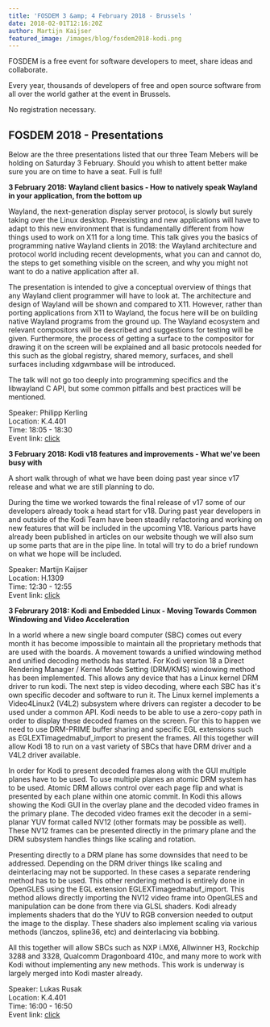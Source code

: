 ```yaml
---
title: 'FOSDEM 3 &amp; 4 February 2018 - Brussels '
date: 2018-02-01T12:16:20Z
author: Martijn Kaijser
featured_image: /images/blog/fosdem2018-kodi.png
---
```

FOSDEM is a free event for software developers to meet, share ideas and collaborate.

 Every year, thousands of developers of free and open source software from all over the world gather at the event in Brussels.

 No registration necessary.

  FOSDEM 2018 - Presentations
---------------------------

 Below are the three presentations listed that our three Team Mebers will be holding on Saturday 3 February. Should you whish to attent better make sure you are on time to have a seat. Full is full!

  

 **3 February 2018: Wayland client basics - How to natively speak Wayland in your application, from the bottom up**

 Wayland, the next-generation display server protocol, is slowly but surely taking over the Linux desktop. Preexisting and new applications will have to adapt to this new environment that is fundamentally different from how things used to work on X11 for a long time. This talk gives you the basics of programming native Wayland clients in 2018: the Wayland architecture and protocol world including recent developments, what you can and cannot do, the steps to get something visible on the screen, and why you might not want to do a native application after all.

 The presentation is intended to give a conceptual overview of things that any Wayland client programmer will have to look at. The architecture and design of Wayland will be shown and compared to X11. However, rather than porting applications from X11 to Wayland, the focus here will be on building native Wayland programs from the ground up. The Wayland ecosystem and relevant compositors will be described and suggestions for testing will be given. Furthermore, the process of getting a surface to the compositor for drawing it on the screen will be explained and all basic protocols needed for this such as the global registry, shared memory, surfaces, and shell surfaces including xdgwmbase will be introduced.

 The talk will not go too deeply into programming specifics and the libwayland C API, but some common pitfalls and best practices will be mentioned.

 Speaker: Philipp Kerling  
Location: K.4.401  
Time: 18:05 - 18:30  
Event link: [click](https://archive.fosdem.org/2018/schedule/event/wayland_client/)

  

  **3 February 2018: Kodi v18 features and improvements - What we've been busy with**

 A short walk through of what we have been doing past year since v17 release and what we are still planning to do.

 During the time we worked towards the final release of v17 some of our developers already took a head start for v18. During past year developers in and outside of the Kodi Team have been steadily refactoring and working on new features that will be included in the upcoming V18. Various parts have already been published in articles on our website though we will also sum up some parts that are in the pipe line. In total will try to do a brief rundown on what we hope will be included.

 Speaker: Martijn Kaijser  
Location: H.1309  
Time: 12:30 - 12:55  
Event link: [click](https://archive.fosdem.org/2018/schedule/event/om_kodi/)

  

  **3 Februrary 2018: Kodi and Embedded Linux - Moving Towards Common Windowing and Video Acceleration**

 In a world where a new single board computer (SBC) comes out every month it has become impossible to maintain all the proprietary methods that are used with the boards. A movement towards a unified windowing method and unified decoding methods has started. For Kodi version 18 a Direct Rendering Manager / Kernel Mode Setting (DRM/KMS) windowing method has been implemented. This allows any device that has a Linux kernel DRM driver to run kodi. The next step is video decoding, where each SBC has it's own specific decoder and software to run it. The Linux kernel implements a Video4Linux2 (V4L2) subsystem where drivers can register a decoder to be used under a common API. Kodi needs to be able to use a zero-copy path in order to display these decoded frames on the screen. For this to happen we need to use DRM-PRIME buffer sharing and specific EGL extensions such as EGLEXTimagedmabuf\_import to present the frames. All this together will allow Kodi 18 to run on a vast variety of SBCs that have DRM driver and a V4L2 driver available.

 In order for Kodi to present decoded frames along with the GUI multiple planes have to be used. To use multiple planes an atomic DRM system has to be used. Atomic DRM allows control over each page flip and what is presented by each plane within one atomic commit. In Kodi this allows showing the Kodi GUI in the overlay plane and the decoded video frames in the primary plane. The decoded video frames exit the decoder in a semi-planar YUV format called NV12 (other formats may be possible as well). These NV12 frames can be presented directly in the primary plane and the DRM subsystem handles things like scaling and rotation.

 Presenting directly to a DRM plane has some downsides that need to be addressed. Depending on the DRM driver things like scaling and deinterlacing may not be supported. In these cases a separate rendering method has to be used. This other rendering method is entirely done in OpenGLES using the EGL extension EGLEXTimagedmabuf\_import. This method allows directly importing the NV12 video frame into OpenGLES and manipulation can be done from there via GLSL shaders. Kodi already implements shaders that do the YUV to RGB conversion needed to output the image to the display. These shaders also implement scaling via various methods (lanczos, spline36, etc) and deinterlacing via bobbing.

 All this together will allow SBCs such as NXP i.MX6, Allwinner H3, Rockchip 3288 and 3328, Qualcomm Dragonboard 410c, and many more to work with Kodi without implementing any new methods. This work is underway is largely merged into Kodi master already.

 Speaker: Lukas Rusak  
Location: K.4.401  
Time: 16:00 - 16:50  
Event link: [click](https://archive.fosdem.org/2018/schedule/event/kodi/)

  

  

 